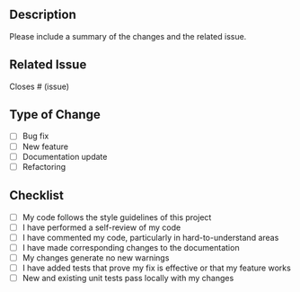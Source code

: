 ## Description

Please include a summary of the changes and the related issue. 

## Related Issue

Closes # (issue)

## Type of Change

- [ ] Bug fix
- [ ] New feature
- [ ] Documentation update
- [ ] Refactoring

## Checklist

- [ ] My code follows the style guidelines of this project
- [ ] I have performed a self-review of my code
- [ ] I have commented my code, particularly in hard-to-understand areas
- [ ] I have made corresponding changes to the documentation
- [ ] My changes generate no new warnings
- [ ] I have added tests that prove my fix is effective or that my feature works
- [ ] New and existing unit tests pass locally with my changes
